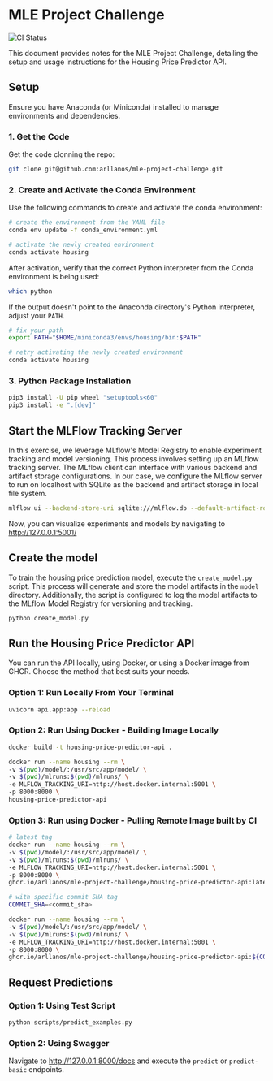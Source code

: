 # MLE Project Challenge
![CI Status](https://github.com/arllanos/mle-project-challenge/actions/workflows/ci-main.yml/badge.svg)

This document provides notes for the MLE Project Challenge, detailing the setup and usage instructions for the Housing Price Predictor API.

## Setup

Ensure you have Anaconda (or Miniconda) installed to manage environments and dependencies.

### 1. Get the Code
Get the code clonning the repo:
```sh
git clone git@github.com:arllanos/mle-project-challenge.git
```

### 2. Create and Activate the Conda Environment
Use the following commands to create and activate the conda environment:

```sh
# create the environment from the YAML file
conda env update -f conda_environment.yml

# activate the newly created environment
conda activate housing
```
After activation, verify that the correct Python interpreter from the Conda environment is being used:
```sh
which python
```
If the output doesn't point to the Anaconda directory's Python interpreter, adjust your `PATH`.
```sh
# fix your path
export PATH="$HOME/miniconda3/envs/housing/bin:$PATH"

# retry activating the newly created environment
conda activate housing
```

### 3. Python Package Installation
```sh
pip3 install -U pip wheel "setuptools<60"
pip3 install -e ".[dev]"
```

## Start the MLFlow Tracking Server

In this exercise, we leverage MLflow's Model Registry to enable experiment tracking and model versioning. This process involves setting up an MLflow tracking server. The MLflow client can interface with various backend and artifact storage configurations. In our case, we configure the MLflow server to run on localhost with SQLite as the backend and artifact storage in local file system.

```sh
mlflow ui --backend-store-uri sqlite:///mlflow.db --default-artifact-root /Users/arllanos/repos/other/mle-project-challenge/mlruns --host 0.0.0.0 --port 5001
```

Now, you can visualize experiments and models by navigating to http://127.0.0.1:5001/

## Create the model

To train the housing price prediction model, execute the `create_model.py` script. This process will generate and store the model artifacts in the `model` directory. Additionally, the script is configured to log the model artifacts to the MLflow Model Registry for versioning and tracking.

```sh
python create_model.py
```

## Run the Housing Price Predictor API

You can run the API locally, using Docker, or using a Docker image from GHCR. Choose the method that best suits your needs.

### Option 1: Run Locally From Your Terminal
```sh
uvicorn api.app:app --reload
```
 
### Option 2: Run Using Docker - Building Image Locally
```sh
docker build -t housing-price-predictor-api .

docker run --name housing --rm \
-v $(pwd)/model/:/usr/src/app/model/ \
-v $(pwd)/mlruns:$(pwd)/mlruns/ \
-e MLFLOW_TRACKING_URI=http://host.docker.internal:5001 \
-p 8000:8000 \
housing-price-predictor-api
```

### Option 3: Run using Docker - Pulling Remote Image built by CI
```sh
# latest tag
docker run --name housing --rm \
-v $(pwd)/model/:/usr/src/app/model/ \
-v $(pwd)/mlruns:$(pwd)/mlruns/ \
-e MLFLOW_TRACKING_URI=http://host.docker.internal:5001 \
-p 8000:8000 \
ghcr.io/arllanos/mle-project-challenge/housing-price-predictor-api:latest

# with specific commit SHA tag
COMMIT_SHA=<commit_sha>

docker run --name housing --rm \
-v $(pwd)/model/:/usr/src/app/model/ \
-v $(pwd)/mlruns:$(pwd)/mlruns/ \
-e MLFLOW_TRACKING_URI=http://host.docker.internal:5001 \
-p 8000:8000 \
ghcr.io/arllanos/mle-project-challenge/housing-price-predictor-api:${COMMIT_SHA}
```

## Request Predictions
### Option 1: Using Test Script
```sh
python scripts/predict_examples.py
```

### Option 2: Using Swagger
Navigate to http://127.0.0.1:8000/docs and execute the `predict` or `predict-basic` endpoints.


